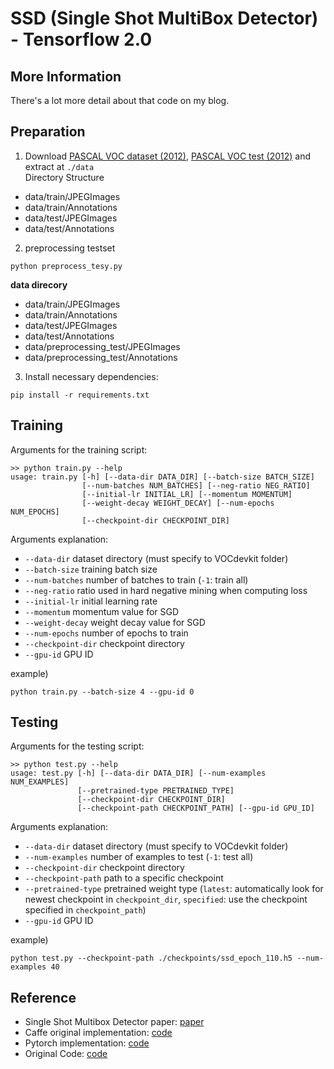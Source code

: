 # SSD (Single Shot MultiBox Detector) - Tensorflow 2.0

## More Information
There's a lot more detail about that code on my blog.  


## Preparation
1. Download <a href="http://host.robots.ox.ac.uk:8080/pascal/VOC/voc2012/index.html#devkit">PASCAL VOC dataset (2012)</a>, <a href="http://host.robots.ox.ac.uk:8080/eval/challenges/voc2012/">PASCAL VOC test (2012)</a> and extract at `./data`  
Directory Structure  
- data/train/JPEGImages
- data/train/Annotations
- data/test/JPEGImages
- data/test/Annotations

2. preprocessing testset  
```
python preprocess_tesy.py
```
**data direcory**  
- data/train/JPEGImages
- data/train/Annotations
- data/test/JPEGImages
- data/test/Annotations
- data/preprocessing_test/JPEGImages
- data/preprocessing_test/Annotations

3. Install necessary dependencies:
```
pip install -r requirements.txt
```

## Training
Arguments for the training script:

```
>> python train.py --help
usage: train.py [-h] [--data-dir DATA_DIR] [--batch-size BATCH_SIZE]
                [--num-batches NUM_BATCHES] [--neg-ratio NEG_RATIO]
                [--initial-lr INITIAL_LR] [--momentum MOMENTUM]
                [--weight-decay WEIGHT_DECAY] [--num-epochs NUM_EPOCHS]
                [--checkpoint-dir CHECKPOINT_DIR]
```
Arguments explanation:
-  `--data-dir` dataset directory (must specify to VOCdevkit folder)
-  `--batch-size` training batch size
-  `--num-batches` number of batches to train (`-1`: train all)
-  `--neg-ratio` ratio used in hard negative mining when computing loss
-  `--initial-lr` initial learning rate
-  `--momentum` momentum value for SGD
-  `--weight-decay` weight decay value for SGD
-  `--num-epochs` number of epochs to train
-  `--checkpoint-dir` checkpoint directory
-  `--gpu-id` GPU ID

example)  
```
python train.py --batch-size 4 --gpu-id 0
```

## Testing
Arguments for the testing script:
```
>> python test.py --help
usage: test.py [-h] [--data-dir DATA_DIR] [--num-examples NUM_EXAMPLES]
               [--pretrained-type PRETRAINED_TYPE]
               [--checkpoint-dir CHECKPOINT_DIR]
               [--checkpoint-path CHECKPOINT_PATH] [--gpu-id GPU_ID]
```
Arguments explanation:
-  `--data-dir` dataset directory (must specify to VOCdevkit folder)
-  `--num-examples` number of examples to test (`-1`: test all)
-  `--checkpoint-dir` checkpoint directory
-  `--checkpoint-path` path to a specific checkpoint
-  `--pretrained-type` pretrained weight type (`latest`: automatically look for newest checkpoint in `checkpoint_dir`, `specified`: use the checkpoint specified in `checkpoint_path`)
-  `--gpu-id` GPU ID

example)
```
python test.py --checkpoint-path ./checkpoints/ssd_epoch_110.h5 --num-examples 40
```

## Reference
- Single Shot Multibox Detector paper: [paper](https://arxiv.org/abs/1512.02325)
- Caffe original implementation: [code](https://github.com/weiliu89/caffe/tree/ssd)
- Pytorch implementation: [code](https://github.com/ChunML/ssd-pytorch)
- Original Code: [code](https://github.com/ChunML/ssd-tf2)
